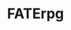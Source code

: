 ---
title: FATErpg
crosslinks:
- rpg
- savageworlds
- lfg
- dresdenfiles
- Serendipity
- grandorder
- realitypunk
---